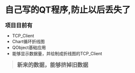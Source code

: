 # 自己写的QT程序,防止以后丢失了
__<font size="4">项目目前有</font>__

+ TCP_Client
+ Chart循环折线图
+ QObject基础应用
+ 能够显示数据量，并绘制成折线图的TCP_Client

>__<font size="4">新来的数据，能够挤掉旧数据</font>__